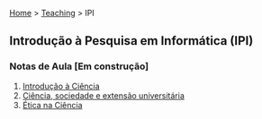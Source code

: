 [Home](https://lesandrop.github.io) > [Teaching](https://lesandrop.github.io/site/teaching/index.html) > IPI


## Introdução à Pesquisa em Informática (IPI)

### Notas de Aula [Em construção]

1. [Introdução à Ciência](IPI-01-IntroduçãoÀCiência.pdf)
1. [Ciência, sociedade e extensão universitária]()
1. [Ética na Ciência]()
